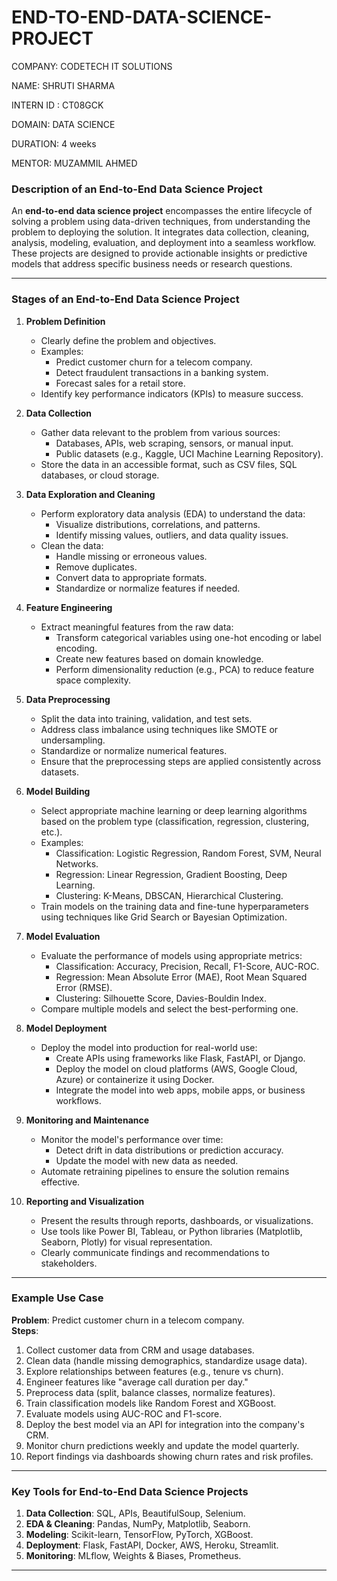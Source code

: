 # END-TO-END-DATA-SCIENCE-PROJECT

COMPANY: CODETECH IT SOLUTIONS

NAME: SHRUTI SHARMA

INTERN ID : CT08GCK

DOMAIN: DATA SCIENCE

DURATION: 4 weeks

MENTOR: MUZAMMIL AHMED

### **Description of an End-to-End Data Science Project**

An **end-to-end data science project** encompasses the entire lifecycle of solving a problem using data-driven techniques, from understanding the problem to deploying the solution. It integrates data collection, cleaning, analysis, modeling, evaluation, and deployment into a seamless workflow. These projects are designed to provide actionable insights or predictive models that address specific business needs or research questions.

---

### **Stages of an End-to-End Data Science Project**

1. **Problem Definition**
   - Clearly define the problem and objectives.
   - Examples:
     - Predict customer churn for a telecom company.
     - Detect fraudulent transactions in a banking system.
     - Forecast sales for a retail store.
   - Identify key performance indicators (KPIs) to measure success.

2. **Data Collection**
   - Gather data relevant to the problem from various sources:
     - Databases, APIs, web scraping, sensors, or manual input.
     - Public datasets (e.g., Kaggle, UCI Machine Learning Repository).
   - Store the data in an accessible format, such as CSV files, SQL databases, or cloud storage.

3. **Data Exploration and Cleaning**
   - Perform exploratory data analysis (EDA) to understand the data:
     - Visualize distributions, correlations, and patterns.
     - Identify missing values, outliers, and data quality issues.
   - Clean the data:
     - Handle missing or erroneous values.
     - Remove duplicates.
     - Convert data to appropriate formats.
     - Standardize or normalize features if needed.

4. **Feature Engineering**
   - Extract meaningful features from the raw data:
     - Transform categorical variables using one-hot encoding or label encoding.
     - Create new features based on domain knowledge.
     - Perform dimensionality reduction (e.g., PCA) to reduce feature space complexity.

5. **Data Preprocessing**
   - Split the data into training, validation, and test sets.
   - Address class imbalance using techniques like SMOTE or undersampling.
   - Standardize or normalize numerical features.
   - Ensure that the preprocessing steps are applied consistently across datasets.

6. **Model Building**
   - Select appropriate machine learning or deep learning algorithms based on the problem type (classification, regression, clustering, etc.).
   - Examples:
     - Classification: Logistic Regression, Random Forest, SVM, Neural Networks.
     - Regression: Linear Regression, Gradient Boosting, Deep Learning.
     - Clustering: K-Means, DBSCAN, Hierarchical Clustering.
   - Train models on the training data and fine-tune hyperparameters using techniques like Grid Search or Bayesian Optimization.

7. **Model Evaluation**
   - Evaluate the performance of models using appropriate metrics:
     - Classification: Accuracy, Precision, Recall, F1-Score, AUC-ROC.
     - Regression: Mean Absolute Error (MAE), Root Mean Squared Error (RMSE).
     - Clustering: Silhouette Score, Davies-Bouldin Index.
   - Compare multiple models and select the best-performing one.

8. **Model Deployment**
   - Deploy the model into production for real-world use:
     - Create APIs using frameworks like Flask, FastAPI, or Django.
     - Deploy the model on cloud platforms (AWS, Google Cloud, Azure) or containerize it using Docker.
     - Integrate the model into web apps, mobile apps, or business workflows.

9. **Monitoring and Maintenance**
   - Monitor the model's performance over time:
     - Detect drift in data distributions or prediction accuracy.
     - Update the model with new data as needed.
   - Automate retraining pipelines to ensure the solution remains effective.

10. **Reporting and Visualization**
    - Present the results through reports, dashboards, or visualizations.
    - Use tools like Power BI, Tableau, or Python libraries (Matplotlib, Seaborn, Plotly) for visual representation.
    - Clearly communicate findings and recommendations to stakeholders.

---

### **Example Use Case**

**Problem**: Predict customer churn in a telecom company.  
**Steps**:
1. Collect customer data from CRM and usage databases.
2. Clean data (handle missing demographics, standardize usage data).
3. Explore relationships between features (e.g., tenure vs churn).
4. Engineer features like "average call duration per day."
5. Preprocess data (split, balance classes, normalize features).
6. Train classification models like Random Forest and XGBoost.
7. Evaluate models using AUC-ROC and F1-score.
8. Deploy the best model via an API for integration into the company's CRM.
9. Monitor churn predictions weekly and update the model quarterly.
10. Report findings via dashboards showing churn rates and risk profiles.

---

### **Key Tools for End-to-End Data Science Projects**
1. **Data Collection**: SQL, APIs, BeautifulSoup, Selenium.
2. **EDA & Cleaning**: Pandas, NumPy, Matplotlib, Seaborn.
3. **Modeling**: Scikit-learn, TensorFlow, PyTorch, XGBoost.
4. **Deployment**: Flask, FastAPI, Docker, AWS, Heroku, Streamlit.
5. **Monitoring**: MLflow, Weights & Biases, Prometheus.

---
